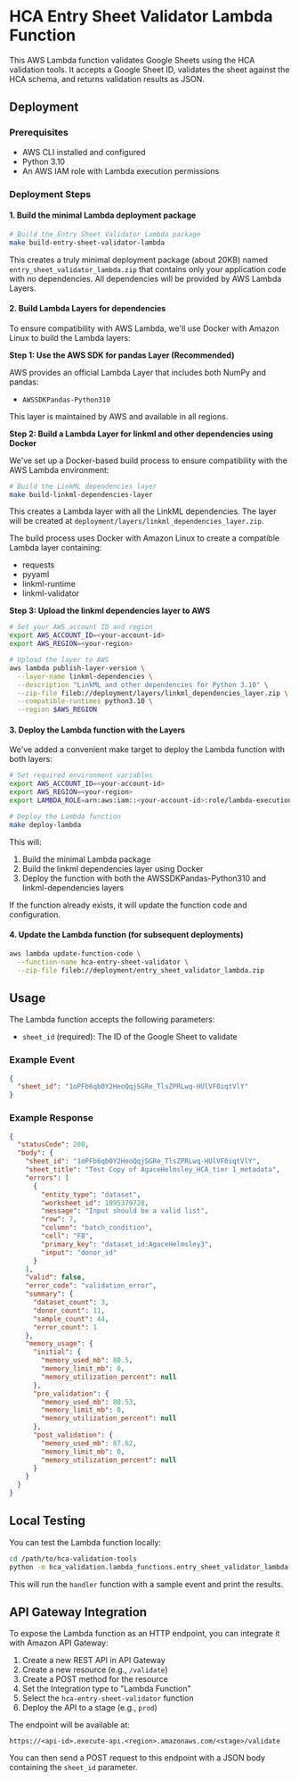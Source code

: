 # HCA Entry Sheet Validator Lambda Function

This AWS Lambda function validates Google Sheets using the HCA validation tools. It accepts a Google Sheet ID, validates the sheet against the HCA schema, and returns validation results as JSON.

## Deployment

### Prerequisites

- AWS CLI installed and configured
- Python 3.10
- An AWS IAM role with Lambda execution permissions

### Deployment Steps

#### 1. Build the minimal Lambda deployment package

```bash
# Build the Entry Sheet Validator Lambda package
make build-entry-sheet-validator-lambda
```

This creates a truly minimal deployment package (about 20KB) named `entry_sheet_validator_lambda.zip` that contains only your application code with no dependencies. All dependencies will be provided by AWS Lambda Layers.

#### 2. Build Lambda Layers for dependencies

To ensure compatibility with AWS Lambda, we'll use Docker with Amazon Linux to build the Lambda layers:

**Step 1: Use the AWS SDK for pandas Layer (Recommended)**

AWS provides an official Lambda Layer that includes both NumPy and pandas:
- `AWSSDKPandas-Python310`

This layer is maintained by AWS and available in all regions.

**Step 2: Build a Lambda Layer for linkml and other dependencies using Docker**

We've set up a Docker-based build process to ensure compatibility with the AWS Lambda environment:

```bash
# Build the LinkML dependencies layer
make build-linkml-dependencies-layer
```

This creates a Lambda layer with all the LinkML dependencies. The layer will be created at `deployment/layers/linkml_dependencies_layer.zip`.

The build process uses Docker with Amazon Linux to create a compatible Lambda layer containing:
- requests
- pyyaml
- linkml-runtime
- linkml-validator

**Step 3: Upload the linkml dependencies layer to AWS**

```bash
# Set your AWS account ID and region
export AWS_ACCOUNT_ID=<your-account-id>
export AWS_REGION=<your-region>

# Upload the layer to AWS
aws lambda publish-layer-version \
  --layer-name linkml-dependencies \
  --description "LinkML and other dependencies for Python 3.10" \
  --zip-file fileb://deployment/layers/linkml_dependencies_layer.zip \
  --compatible-runtimes python3.10 \
  --region $AWS_REGION
```

#### 3. Deploy the Lambda function with the Layers

We've added a convenient make target to deploy the Lambda function with both layers:

```bash
# Set required environment variables
export AWS_ACCOUNT_ID=<your-account-id>
export AWS_REGION=<your-region>
export LAMBDA_ROLE=arn:aws:iam::<your-account-id>:role/lambda-execution-role

# Deploy the Lambda function
make deploy-lambda
```

This will:
1. Build the minimal Lambda package
2. Build the linkml dependencies layer using Docker
3. Deploy the function with both the AWSSDKPandas-Python310 and linkml-dependencies layers

If the function already exists, it will update the function code and configuration.

#### 4. Update the Lambda function (for subsequent deployments)

```bash
aws lambda update-function-code \
  --function-name hca-entry-sheet-validator \
  --zip-file fileb://deployment/entry_sheet_validator_lambda.zip
```

## Usage

The Lambda function accepts the following parameters:

- `sheet_id` (required): The ID of the Google Sheet to validate

### Example Event

```json
{
  "sheet_id": "1oPFb6qb0Y2HeoQqjSGRe_TlsZPRLwq-HUlVF0iqtVlY"
}
```

### Example Response

```json
{
  "statusCode": 200,
  "body": {
    "sheet_id": "1oPFb6qb0Y2HeoQqjSGRe_TlsZPRLwq-HUlVF0iqtVlY",
    "sheet_title": "Test Copy of AgaceHelmsley_HCA_tier 1_metadata",
    "errors": [
      {
        "entity_type": "dataset",
        "worksheet_id": 1895379728,
        "message": "Input should be a valid list",
        "row": 7,
        "column": "batch_condition",
        "cell": "F8",
        "primary_key": "dataset_id:AgaceHelmsley3",
        "input": "donor_id"
      }
    ],
    "valid": false,
    "error_code": "validation_error",
    "summary": {
      "dataset_count": 3,
      "donor_count": 11,
      "sample_count": 44,
      "error_count": 1
    },
    "memory_usage": {
      "initial": {
        "memory_used_mb": 80.5,
        "memory_limit_mb": 0,
        "memory_utilization_percent": null
      },
      "pre_validation": {
        "memory_used_mb": 80.53,
        "memory_limit_mb": 0,
        "memory_utilization_percent": null
      },
      "post_validation": {
        "memory_used_mb": 87.62,
        "memory_limit_mb": 0,
        "memory_utilization_percent": null
      }
    }
  }
}
```

## Local Testing

You can test the Lambda function locally:

```bash
cd /path/to/hca-validation-tools
python -m hca_validation.lambda_functions.entry_sheet_validator_lambda.handler
```

This will run the `handler` function with a sample event and print the results.

## API Gateway Integration

To expose the Lambda function as an HTTP endpoint, you can integrate it with Amazon API Gateway:

1. Create a new REST API in API Gateway
2. Create a new resource (e.g., `/validate`)
3. Create a POST method for the resource
4. Set the Integration type to "Lambda Function"
5. Select the `hca-entry-sheet-validator` function
6. Deploy the API to a stage (e.g., `prod`)

The endpoint will be available at:
```
https://<api-id>.execute-api.<region>.amazonaws.com/<stage>/validate
```

You can then send a POST request to this endpoint with a JSON body containing the `sheet_id` parameter.
